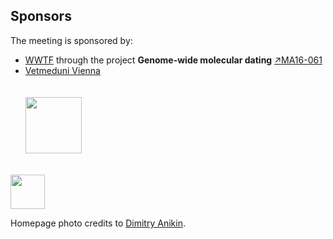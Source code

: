 ## Sponsors

The meeting is sponsored by:
* [WWTF](https://www.wwtf.at/index.php?lang=EN) through the project **Genome-wide molecular dating** [&#8599;MA16-061](https://www.wwtf.at/programmes/mathematics/MA16-061/index.php?lang=EN)
* [Vetmeduni Vienna](https://www.vetmeduni.ac.at/en/) 
<br/> <br/><br/>
<img src="https://www.viennabiocenter.org/fileadmin/_processed_/5/a/csm_wwtf_english_RGB_cb792ba64f.jpg" height="90"><br/><br/>
<img src="https://www.wtz-ost.at/wp-content/uploads/2016/05/logo_vetmed.png" height="55">


Homepage photo credits to [Dimitry Anikin](https://unsplash.com/@anikinearthwalker).
